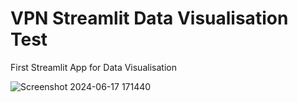 # VPN Streamlit Data Visualisation Test
First Streamlit App for Data Visualisation




![Screenshot 2024-06-17 171440](https://github.com/edwin5354/vpn_eda_streamlit_test/assets/165879372/ee86c462-7024-4d0c-8960-d0fa466d41e9)
